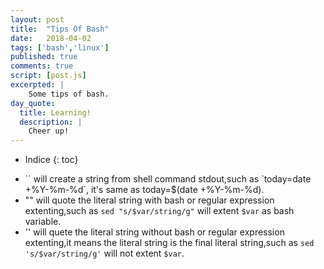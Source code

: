 ```yaml
---
layout: post
title:  "Tips Of Bash"
date:   2018-04-02
tags: ['bash','linux']
published: true
comments: true
script: [post.js]
excerpted: |
    Some tips of bash.
day_quote:
  title: Learning!
  description: |
    Cheer up!
---
```


* Indice
{: toc}


- \`\` will create a string from shell command stdout,such as \`today=date +%Y-%m-%d\`, it's same as today=$(date +%Y-%m-%d).
- "" will quote the literal string with bash or regular expression extenting,such as `sed "s/$var/string/g"` will extent `$var` as bash variable.
- '' will quete the literal string without bash or regular expression extenting,it means the literal string is the final literal string,such as `sed 's/$var/string/g'` will not extent `$var`.



